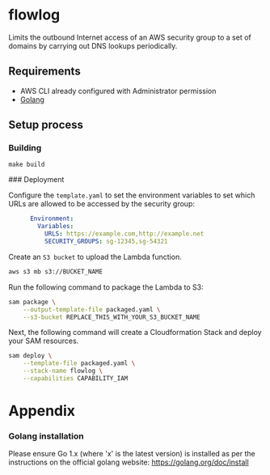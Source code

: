 # flowlog

Limits the outbound Internet access of an AWS security group to a set of domains by carrying out DNS lookups periodically.

## Requirements

* AWS CLI already configured with Administrator permission
* [Golang](https://golang.org)

## Setup process

### Building

```shell
make build
```

### Deployment

Configure the `template.yaml` to set the environment variables to set which URLs are allowed to be accessed by the security group:

```yaml
      Environment:
        Variables:
          URLS: https://example.com,http://example.net
          SECURITY_GROUPS: sg-12345,sg-54321
```

Create an `S3 bucket` to upload the Lambda function.

```bash
aws s3 mb s3://BUCKET_NAME
```

Run the following command to package the Lambda to S3:

```bash
sam package \
    --output-template-file packaged.yaml \
    --s3-bucket REPLACE_THIS_WITH_YOUR_S3_BUCKET_NAME
```

Next, the following command will create a Cloudformation Stack and deploy your SAM resources.

```bash
sam deploy \
    --template-file packaged.yaml \
    --stack-name flowlog \
    --capabilities CAPABILITY_IAM
```

# Appendix

### Golang installation

Please ensure Go 1.x (where 'x' is the latest version) is installed as per the instructions on the official golang website: https://golang.org/doc/install
